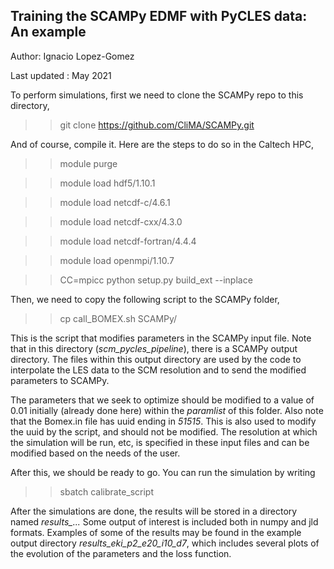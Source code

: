 ## Training the SCAMPy EDMF with PyCLES data: An example

Author: Ignacio Lopez-Gomez

Last updated : May 2021

To perform simulations, first we need to clone the SCAMPy repo to this directory,

  >> git clone https://github.com/CliMA/SCAMPy.git

And of course, compile it. Here are the steps to do so in the Caltech HPC,

  >> module purge 

  >> module load hdf5/1.10.1

  >> module load netcdf-c/4.6.1

  >> module load netcdf-cxx/4.3.0

  >> module load netcdf-fortran/4.4.4

  >> module load openmpi/1.10.7

  >> CC=mpicc python setup.py build_ext --inplace

Then, we need to copy the following script to the SCAMPy folder,

  >> cp call_BOMEX.sh SCAMPy/

This is the script that modifies parameters in the SCAMPy input file. Note that in this directory (*scm_pycles_pipeline*), there is a SCAMPy output directory. The files within this output directory are used by the code to interpolate the LES data to the SCM resolution and to send the modified parameters to SCAMPy. 

The parameters that we seek to optimize should be modified to a value of 0.01 initially (already done here) within the *paramlist* of this folder. Also note that the Bomex.in file has uuid ending in *51515*. This is also used to modify the uuid by the script, and should not be modified. The resolution at which the simulation will be run, etc, is specified in these input files and can be modified based on the needs of the user.

After this, we should be ready to go. You can run the simulation by writing

  >> sbatch calibrate_script

After the simulations are done, the results will be stored in a directory named *results_...*
Some output of interest is included both in numpy and jld formats. 
Examples of some of the results may be found in the example output directory *results_eki_p2_e20_i10_d7*, which includes several plots of the evolution of the parameters and the loss function.
